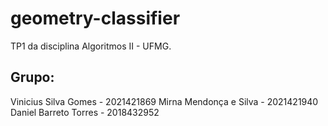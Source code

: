 # geometry-classifier
TP1 da disciplina Algoritmos II - UFMG.

## Grupo:
Vinicius Silva Gomes - 2021421869
Mirna Mendonça e Silva - 2021421940
Daniel Barreto Torres - 2018432952
